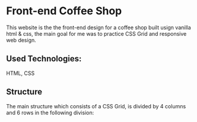 # Front-end Coffee Shop
This website is the the front-end design for a coffee shop built usign vanilla html & css, the main goal for me was to practice CSS Grid and responsive web design.

## Used Technologies: 
HTML, CSS

## Structure
The main structure which consists of a CSS Grid, is divided by 4 columns and 6 rows in the following division:
